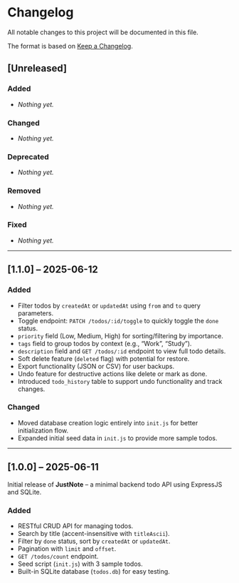 # Changelog

All notable changes to this project will be documented in this file.

The format is based on [Keep a Changelog](https://keepachangelog.com/en/1.1.0/).

## [Unreleased]

### Added
- _Nothing yet._

### Changed
- _Nothing yet._

### Deprecated
- _Nothing yet._

### Removed
- _Nothing yet._

### Fixed
- _Nothing yet._

---

## [1.1.0] – 2025-06-12

### Added
- Filter todos by `createdAt` or `updatedAt` using `from` and `to` query parameters.
- Toggle endpoint: `PATCH /todos/:id/toggle` to quickly toggle the `done` status.
- `priority` field (Low, Medium, High) for sorting/filtering by importance.
- `tags` field to group todos by context (e.g., “Work”, “Study”).
- `description` field and `GET /todos/:id` endpoint to view full todo details.
- Soft delete feature (`deleted` flag) with potential for restore.
- Export functionality (JSON or CSV) for user backups.
- Undo feature for destructive actions like delete or mark as done.
- Introduced `todo_history` table to support undo functionality and track changes.

### Changed
- Moved database creation logic entirely into `init.js` for better initialization flow.
- Expanded initial seed data in `init.js` to provide more sample todos.

---

## [1.0.0] – 2025-06-11

Initial release of **JustNote** – a minimal backend todo API using ExpressJS and SQLite.

### Added
- RESTful CRUD API for managing todos.
- Search by title (accent-insensitive with `titleAscii`).
- Filter by `done` status, sort by `createdAt` or `updatedAt`.
- Pagination with `limit` and `offset`.
- `GET /todos/count` endpoint.
- Seed script (`init.js`) with 3 sample todos.
- Built-in SQLite database (`todos.db`) for easy testing.
